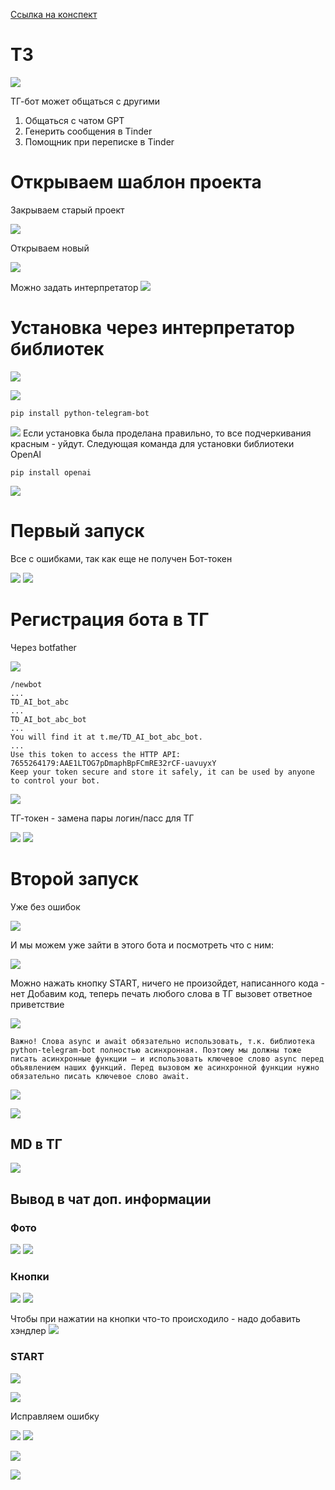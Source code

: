 [Ссылка на конспект](https://javarush.com/groups/posts/68450-predvariteljhnaja-podgotovka-i-konspekt-k-zanjatiju-1)
# ТЗ

![](../_picturres/image_20250325175901.png)

ТГ-бот может общаться с другими
1. Общаться с чатом GPT
2. Генерить сообщения в Tinder
3. Помощник при переписке в Tinder

# Открываем шаблон проекта

Закрываем старый проект

![](../_picturres/image_20250325180332.png)

Открываем новый

![](../_picturres/image_20250325180438.png)

Можно задать интерпретатор
![](../_picturres/image_20250325180700.png)

# Установка через интерпретатор библиотек

![](../_picturres/image_20250515082926.png)

![](../_picturres/image_20250325181252.png)
```
pip install python-telegram-bot
```

![](../_picturres/image_20250515083154.png)
Если установка была проделана правильно, то все подчеркивания красным - уйдут. Следующая команда для установки библиотеки OpenAI

```
pip install openai
```

![](../_picturres/image_20250325185603.png)

# Первый запуск

Все с ошибками, так как еще не получен Бот-токен

![](../_picturres/image_20250325185759.png)
![](../_picturres/image_20250325185832.png)

# Регистрация бота в ТГ

Через botfather

![](../_picturres/image_20250325190119.png)

```
/newbot
...
TD_AI_bot_abc
...
TD_AI_bot_abc_bot
...
You will find it at t.me/TD_AI_bot_abc_bot. 
...
Use this token to access the HTTP API:
7655264179:AAE1LTOG7pDmaphBpFCmRE32rCF-uavuyxY
Keep your token secure and store it safely, it can be used by anyone to control your bot.
```

![](../_picturres/image_20250325190533.png)

ТГ-токен - замена пары логин/пасс для ТГ

![](../_picturres/image_20250325190652.png)
![](../_picturres/image_20250325190727.png)

# Второй запуск

Уже без ошибок

![](../_picturres/image_20250325190820.png)

И мы можем уже зайти в этого бота и посмотреть что с ним:

![](../_picturres/image_20250325191015.png)

Можно нажать кнопку START, ничего не произойдет, написанного кода - нет
Добавим код, теперь печать любого слова в ТГ вызовет ответное приветствие

![](../_picturres/image_20250325191814.png)

```
Важно! Слова async и await обязательно использовать, т.к. библиотека python-telegram-bot полностью асинхронная. Поэтому мы должны тоже писать асинхронные функции – и использовать ключевое слово async перед объявлением наших функций. Перед вызовом же асинхронной функции нужно обязательно писать ключевое слово await.  
```

![](../_picturres/image_20250325192103.png)

![](../_picturres/image_20250325192412.png)

## MD в ТГ

![](../_picturres/image_20250325192533.png)

## Вывод в чат доп. информации
### Фото

![](../_picturres/image_20250325193024.png)
 ![](../_picturres/image_20250325193137.png)
### Кнопки

![](../_picturres/image_20250325193526.png)
![](../_picturres/image_20250325193624.png)

Чтобы при нажатии на кнопки что-то происходило - надо добавить хэндлер
 ![](../_picturres/image_20250325194040.png)

### START

![](../_picturres/image_20250325194919.png)

![](../_picturres/image_20250325195559.png)

Исправляем ошибку

![](../_picturres/image_20250325195827.png)
![](../_picturres/image_20250325200016.png)

![](../_picturres/image_20250325200151.png)

![](../_picturres/image_20250325200325.png)
